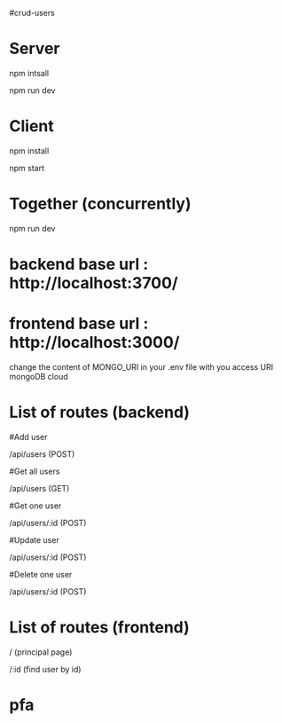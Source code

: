 #crud-users

# Server
npm intsall

npm run dev

# Client
npm install

npm start

# Together (concurrently)
npm run dev

# backend base url : http://localhost:3700/
# frontend base url : http://localhost:3000/

change the content of MONGO_URI in your .env file with you access URI mongoDB cloud

# List of routes (backend)

#Add user

/api/users (POST)

#Get all users

/api/users (GET)

#Get one user

/api/users/:id (POST)

#Update user

/api/users/:id (POST)

#Delete one user

/api/users/:id (POST)

# List of routes (frontend)

/ (principal page)

/:id (find user by id)
# pfa
